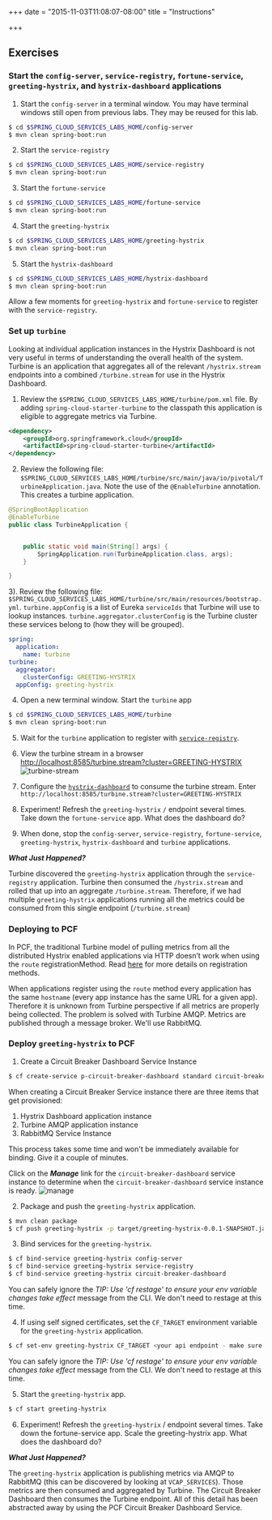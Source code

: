 +++
date = "2015-11-03T11:08:07-08:00"
title = "Instructions"

+++

## Exercises


### Start the  `config-server`,  `service-registry`, `fortune-service`, `greeting-hystrix`, and `hystrix-dashboard` applications

1) Start the `config-server` in a terminal window.  You may have terminal windows still open from previous labs.  They may be reused for this lab.

```bash
$ cd $SPRING_CLOUD_SERVICES_LABS_HOME/config-server
$ mvn clean spring-boot:run
```

2) Start the `service-registry`

```bash
$ cd $SPRING_CLOUD_SERVICES_LABS_HOME/service-registry
$ mvn clean spring-boot:run
```

3) Start the `fortune-service`

```bash
$ cd $SPRING_CLOUD_SERVICES_LABS_HOME/fortune-service
$ mvn clean spring-boot:run
```

4) Start the `greeting-hystrix`

```bash
$ cd $SPRING_CLOUD_SERVICES_LABS_HOME/greeting-hystrix
$ mvn clean spring-boot:run
```

5) Start the `hystrix-dashboard`

```bash
$ cd $SPRING_CLOUD_SERVICES_LABS_HOME/hystrix-dashboard
$ mvn clean spring-boot:run
```

Allow a few moments for `greeting-hystrix` and `fortune-service` to register with the `service-registry`.

### Set up `turbine`

Looking at individual application instances in the Hystrix Dashboard is not very useful in terms of understanding the overall health of the system. Turbine is an application that aggregates all of the relevant `/hystrix.stream` endpoints into a combined `/turbine.stream` for use in the Hystrix Dashboard.

1) Review the `$SPRING_CLOUD_SERVICES_LABS_HOME/turbine/pom.xml` file.  By adding `spring-cloud-starter-turbine` to the classpath this application is eligible to aggregate metrics via Turbine.

```xml
<dependency>
    <groupId>org.springframework.cloud</groupId>
    <artifactId>spring-cloud-starter-turbine</artifactId>
</dependency>
```

2) Review the following file: `$SPRING_CLOUD_SERVICES_LABS_HOME/turbine/src/main/java/io/pivotal/TurbineApplication.java`.  Note the use of the `@EnableTurbine` annotation. This creates a turbine application.

```java
@SpringBootApplication
@EnableTurbine
public class TurbineApplication {


    public static void main(String[] args) {
        SpringApplication.run(TurbineApplication.class, args);
    }

}
```

3). Review the following file: `$SPRING_CLOUD_SERVICES_LABS_HOME/turbine/src/main/resources/bootstrap.yml`.  `turbine.appConfig` is a list of Eureka `serviceIds` that Turbine will use to lookup instances.  `turbine.aggregator.clusterConfig` is the Turbine cluster these services belong to (how they will be grouped).

```yml
spring:
  application:
    name: turbine
turbine:
  aggregator:
    clusterConfig: GREETING-HYSTRIX
  appConfig: greeting-hystrix
```

4) Open a new terminal window. Start the `turbine` app

```bash
$ cd $SPRING_CLOUD_SERVICES_LABS_HOME/turbine
$ mvn clean spring-boot:run
```

5) Wait for the `turbine` application to register with [`service-registry`](http://localhost:8761/).

6) View the turbine stream in a browser [http://localhost:8585/turbine.stream?cluster=GREETING-HYSTRIX](http://localhost:8585/turbine.stream?cluster=GREETING-HYSTRIX)
![turbine-stream](/spring-cloud-services-spring-cloud-netflix-circuit-breaking-metric-aggregation/resources/images/turbine-stream.png "turbine-stream")

7) Configure the [`hystrix-dashboard`](http://localhost:8686/hystrix) to consume the turbine stream.  Enter `http://localhost:8585/turbine.stream?cluster=GREETING-HYSTRIX`

8) Experiment! Refresh the `greeting-hystrix` `/` endpoint several times.  Take down the `fortune-service` app.  What does the dashboard do?

9) When done, stop the `config-server`, `service-registry`, `fortune-service`, `greeting-hystrix`, `hystrix-dashboard` and `turbine` applications.

***What Just Happened?***

Turbine discovered the `greeting-hystrix` application through the `service-registry` application.  Turbine then consumed the `/hystrix.stream` and rolled that up into an aggregate `/turbine.stream`.  Therefore, if we had multiple `greeting-hystrix` applications running all the metrics could be consumed from this single endpoint (`/turbine.stream`)

### Deploying to PCF

In PCF, the traditional Turbine model of pulling metrics from all the distributed Hystrix enabled applications via HTTP doesn’t work when using the `route` registrationMethod.  Read [here](http://docs.pivotal.io/spring-cloud-services/service-registry/registering-a-service.html) for more details on registration methods.

When applications register using the `route` method every application has the same `hostname` (every app instance has the same URL for a given app).  Therefore it is unknown from Turbine perspective if all metrics are properly being collected.  The problem is solved with Turbine AMQP.  Metrics are published through a message broker.  We'll use RabbitMQ.


### Deploy `greeting-hystrix` to PCF

1) Create a Circuit Breaker Dashboard Service Instance

```bash
$ cf create-service p-circuit-breaker-dashboard standard circuit-breaker-dashboard
```
When creating a Circuit Breaker Service instance there are three items that get provisioned:

1. Hystrix Dashboard application instance
1. Turbine AMQP application instance
1. RabbitMQ Service Instance

This process takes some time and won't be immediately available for binding.  Give it a couple of minutes.

Click on the ***Manage*** link for the `circuit-breaker-dashboard` service instance to determine when the `circuit-breaker-dashboard` service instance is ready.
![manage](/spring-cloud-services-spring-cloud-netflix-circuit-breaking-metric-aggregation/resources/images/manage.png "manage")

2) Package and push the `greeting-hystrix` application.
```bash
$ mvn clean package
$ cf push greeting-hystrix -p target/greeting-hystrix-0.0.1-SNAPSHOT.jar -m 512M --random-route --no-start
```

3) Bind services for the `greeting-hystrix`.

```bash
$ cf bind-service greeting-hystrix config-server
$ cf bind-service greeting-hystrix service-registry
$ cf bind-service greeting-hystrix circuit-breaker-dashboard
```
You can safely ignore the _TIP: Use 'cf restage' to ensure your env variable changes take effect_ message from the CLI.  We don't need to restage at this time.

4) If using self signed certificates, set the `CF_TARGET` environment variable for the `greeting-hystrix` application.

```bash
$ cf set-env greeting-hystrix CF_TARGET <your api endpoint - make sure it starts with "https://">
```

You can safely ignore the _TIP: Use 'cf restage' to ensure your env variable changes take effect_ message from the CLI.  We don't need to restage at this time.


5) Start the `greeting-hystrix` app.

```bash
$ cf start greeting-hystrix
```

6) Experiment! Refresh the `greeting-hystrix` / endpoint several times. Take down the fortune-service app. Scale the greeting-hystrix app. What does the dashboard do?

***What Just Happened?***

The `greeting-hystrix` application is publishing metrics via AMQP to RabbitMQ (this can be discovered by looking at `VCAP_SERVICES`).  Those metrics are then consumed and aggregated by Turbine.  The Circuit Breaker Dashboard then consumes the Turbine endpoint.  All of this detail has been abstracted away by using the PCF Circuit Breaker Dashboard Service.
